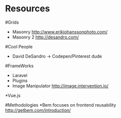 # Resources

#Grids
* Masonry http://www.erikjohanssonphoto.com/
* Masonry 2 http://desandro.com/


#Cool People 
* David DeSandro -> Codepen/Pinterest dude

#FrameWorks
 * Laravel
  * Plugins
   * Image Manipulator http://image.intervention.io/
  
 *Vue.js
  
#Methodologies
 *Bem focuses on frontend reusability http://getbem.com/introduction/
